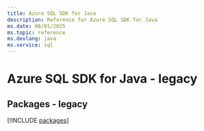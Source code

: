 ```yaml
---
title: Azure SQL SDK for Java
description: Reference for Azure SQL SDK for Java
ms.date: 08/01/2025
ms.topic: reference
ms.devlang: java
ms.service: sql
---
```

# Azure SQL SDK for Java - legacy
## Packages - legacy
[!INCLUDE [packages](sql-index.md)]